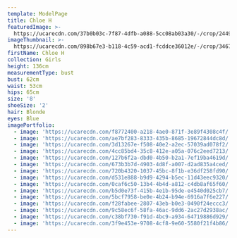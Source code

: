```yaml
---
template: ModelPage
title: Chloe H
featuredImage: >-
  https://ucarecdn.com/37b0b03c-7f87-4dfb-a088-5cc08ab03a30/-/crop/2449x1352/0,0/-/preview/
imageThumbnail: >-
  https://ucarecdn.com/898b67e3-b118-4c59-acd1-fcddce36012e/-/crop/3467x5155/480,196/-/preview/
firstName: Chloe H
collection: Girls
height: 136cm
measurementType: bust
bust: 62cm
waist: 53cm
hips: 65cm
size: '8'
shoeSize: '2'
hair: Blonde
eyes: Blue
imagePortfolio:
  - image: 'https://ucarecdn.com/f8772400-a218-4ae0-871f-3e89f4308c4f/'
  - image: 'https://ucarecdn.com/ae7bf283-8333-435b-8685-19672844dc8d/'
  - image: 'https://ucarecdn.com/3d13267e-f508-40e2-a2ec-57039ad078f2/'
  - image: 'https://ucarecdn.com/4cc85bd4-35c8-412e-a05a-076c2eed7213/'
  - image: 'https://ucarecdn.com/127b6f2a-dbd0-4b50-b2a1-7ef19ba4619d/'
  - image: 'https://ucarecdn.com/673b3b7d-4903-4d8f-a007-d2ad835a4ced/'
  - image: 'https://ucarecdn.com/720b4320-1037-45bc-8f1b-e36df258fd90/'
  - image: 'https://ucarecdn.com/d531e888-b9d9-4294-b5ec-11d43eec9320/'
  - image: 'https://ucarecdn.com/0caf6c50-13b4-4b4d-a812-c4db8af65f60/'
  - image: 'https://ucarecdn.com/b5d0e73f-415b-4e1b-95de-e4540d025cb7/'
  - image: 'https://ucarecdn.com/5bcf7958-be0e-4b24-b94e-6916a7f6e227/'
  - image: 'https://ucarecdn.com/f28fabee-2807-43eb-b0e3-0490f24eccc3/'
  - image: 'https://ucarecdn.com/9c58ec6f-58fa-46ac-9dd6-2ac27d2938ac/'
  - image: 'https://ucarecdn.com/c38bf730-f91d-4bc9-a934-64719886d929/'
  - image: 'https://ucarecdn.com/3f9e453e-9708-4cf8-9e60-5580f21f4b86/'
---
```


